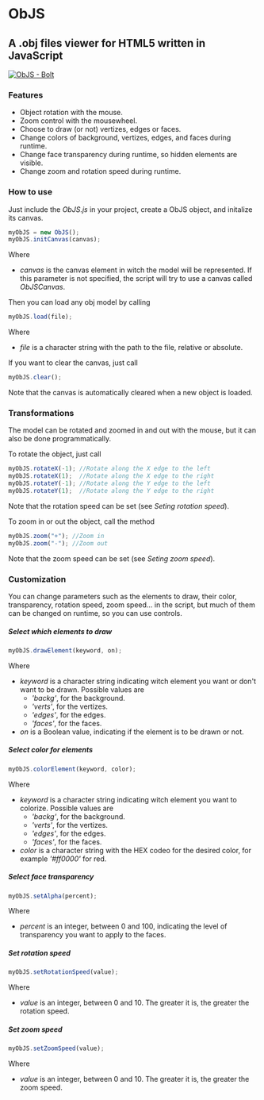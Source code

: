ObJS
====

## A .obj files viewer for HTML5 written in JavaScript ###

<a href="http://imgur.com/kT7mGoK"><img src="http://i.imgur.com/kT7mGoK.png" title="ObJS - Bolt" /></a>



### Features ###

* Object rotation with the mouse.
* Zoom control with the mousewheel.
* Choose to draw (or not) vertizes, edges or faces.
* Change colors of background, vertizes, edges, and faces during runtime.
* Change face transparency during runtime, so hidden elements are visible.
* Change zoom and rotation speed during runtime.



### How to use ###

Just include the *ObJS.js* in your project, create a ObJS object, and initalize its canvas.
```javascript
myObJS = new ObJS();
myObJS.initCanvas(canvas);
```
Where 
* *canvas* is the canvas element in witch the model will be represented. If this parameter is not specified, the script will try to use a canvas called *ObJSCanvas*.

Then you can load any obj model by calling
```javascript
myObJS.load(file);
```
Where
* *file* is a character string with the path to the file, relative or absolute.


If you want to clear the canvas, just call
```javascript
myObJS.clear();
```
Note that the canvas is automatically cleared when a new object is loaded.



### Transformations ###

The model can be rotated and zoomed in and out with the mouse, but it can also be done programmatically.

To rotate the object, just call
```javascript
myObJS.rotateX(-1); //Rotate along the X edge to the left
myObJS.rotateX(1);  //Rotate along the X edge to the right
myObJS.rotateY(-1); //Rotate along the Y edge to the left
myObJS.rotateY(1);  //Rotate along the Y edge to the right
```
Note that the rotation speed can be set (see *Seting rotation speed*).

To zoom in or out the object, call the method
```javascript
myObJS.zoom("+"); //Zoom in
myObJS.zoom("-"); //Zoom out
```
Note that the zoom speed can be set (see *Seting zoom speed*).



### Customization ###

You can change parameters such as the elements to draw, their color, transparency, rotation speed, zoom speed... in the script, but much of them can be changed on runtime, so you can use controls.

##### Select which elements to draw #####
```javascript
myObJS.drawElement(keyword, on);
```
Where
* *keyword* is a character string indicating witch element you want or don't want to be drawn. Possible values are
	- *'backg'*, for the background.
	- *'verts'*, for the vertizes.
	- *'edges'*, for the edges.
	- *'faces'*, for the faces.
* *on* is a Boolean value, indicating if the element is to be drawn or not.

##### Select color for elements #####
```javascript
myObJS.colorElement(keyword, color);
```
Where
* *keyword* is a character string indicating witch element you want to colorize. Possible values are
	- *'backg'*, for the background.
	- *'verts'*, for the vertizes.
	- *'edges'*, for the edges.
	- *'faces'*, for the faces.
* *color* is a character string with the HEX codeo for the desired color, for example *'#ff0000'* for red.

##### Select face transparency #####
```javascript
myObJS.setAlpha(percent);
```
Where
* *percent* is an integer, between 0 and 100, indicating the level of transparency you want to apply to the faces.

##### Set rotation speed #####
```javascript
myObJS.setRotationSpeed(value);
```
Where
* *value* is an integer, between 0 and 10. The greater it is, the greater the rotation speed.

##### Set zoom speed #####
```javascript
myObJS.setZoomSpeed(value);
```
Where
* *value* is an integer, between 0 and 10. The greater it is, the greater the zoom speed.